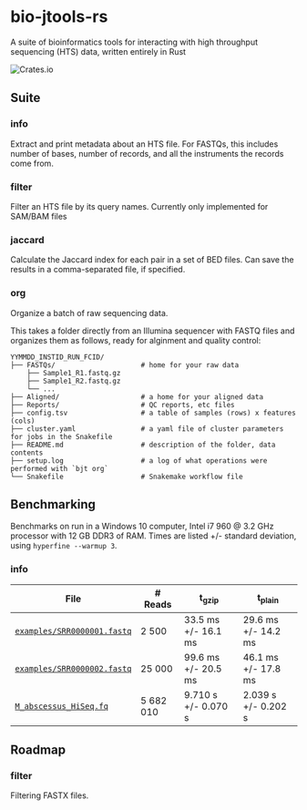# bio-jtools-rs

A suite of bioinformatics tools for interacting with high throughput sequencing (HTS) data, written entirely in Rust

![Crates.io](https://img.shields.io/crates/v/bio-jtools)

## Suite

### info

Extract and print metadata about an HTS file.
For FASTQs, this includes number of bases, number of records, and all the instruments the records come from.

### filter

Filter an HTS file by its query names.
Currently only implemented for SAM/BAM files

### jaccard

Calculate the Jaccard index for each pair in a set of BED files.
Can save the results in a comma-separated file, if specified.

### org

Organize a batch of raw sequencing data.

This takes a folder directly from an Illumina sequencer with FASTQ files and organizes them as follows, ready for alginment and quality control:

```shell
YYMMDD_INSTID_RUN_FCID/
├── FASTQs/                     # home for your raw data
    ├── Sample1_R1.fastq.gz
    ├── Sample1_R2.fastq.gz
    └── ...
├── Aligned/                    # a home for your aligned data
├── Reports/                    # QC reports, etc files
├── config.tsv                  # a table of samples (rows) x features (cols)
├── cluster.yaml                # a yaml file of cluster parameters for jobs in the Snakefile
├── README.md                   # description of the folder, data contents
├── setup.log                   # a log of what operations were performed with `bjt org`
└── Snakefile                   # Snakemake workflow file
```

## Benchmarking

Benchmarks on run in a Windows 10 computer, Intel i7 960 @ 3.2 GHz processor with 12 GB DDR3 of RAM.
Times are listed +/- standard deviation, using `hyperfine --warmup 3`.

### info

| File                                                                                             | # Reads   | t<sub>gzip</sub>    | t<sub>plain</sub>   |
| ------------------------------------------------------------------------------------------------ | --------- | ------------------- | ------------------- |
| [`examples/SRR0000001.fastq`](examples/)                                                         | 2 500     | 33.5 ms +/- 16.1 ms | 29.6 ms +/- 14.2 ms |
| [`examples/SRR0000002.fastq`](examples/)                                                         | 25 000    | 99.6 ms +/- 20.5 ms | 46.1 ms +/- 17.8 ms |
| [`M_abscessus_HiSeq.fq`](https://lh3.github.io/2020/05/17/fast-high-level-programming-languages) | 5 682 010 | 9.710 s +/- 0.070 s | 2.039 s +/- 0.202 s |

## Roadmap

### filter

Filtering FASTX files.
